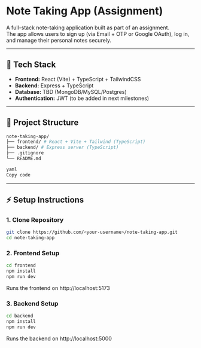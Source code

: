 # Note Taking App (Assignment)

A full-stack note-taking application built as part of an assignment.  
The app allows users to sign up (via Email + OTP or Google OAuth), log in, and manage their personal notes securely.

---

## 🚀 Tech Stack
- **Frontend:** React (Vite) + TypeScript + TailwindCSS
- **Backend:** Express + TypeScript
- **Database:** TBD (MongoDB/MySQL/Postgres)
- **Authentication:** JWT (to be added in next milestones)

---

## 📂 Project Structure
```bash
note-taking-app/
├── frontend/ # React + Vite + Tailwind (TypeScript)
├── backend/ # Express server (TypeScript)
├── .gitignore
└── README.md

yaml
Copy code
```

---

## ⚡ Setup Instructions

### 1. Clone Repository
```bash
git clone https://github.com/<your-username>/note-taking-app.git
cd note-taking-app
```
### 2. Frontend Setup
```bash
cd frontend
npm install
npm run dev
```
Runs the frontend on http://localhost:5173

### 3. Backend Setup
```bash
cd backend
npm install
npm run dev
```

Runs the backend on http://localhost:5000